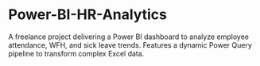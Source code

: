 # Power-BI-HR-Analytics
A freelance project delivering a Power BI dashboard to analyze employee attendance, WFH, and sick leave trends. Features a dynamic Power Query pipeline to transform complex Excel data.
